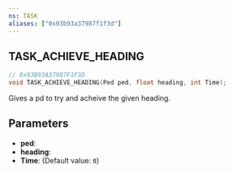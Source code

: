 ```yaml
---
ns: TASK
aliases: ["0x93b93a37987f1f3d"]
---
```

## TASK_ACHIEVE_HEADING

```c
// 0x93B93A37987F1F3D
void TASK_ACHIEVE_HEADING(Ped ped, float heading, int Time);
```

Gives a pd to try and acheive the given heading.


## Parameters
* **ped**: 
* **heading**: 
* **Time**: (Default value: `0`)
